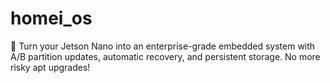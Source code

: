 # homei_os
🔧 Turn your Jetson Nano into an enterprise-grade embedded system with A/B partition updates, automatic recovery, and persistent storage. No more risky apt upgrades!
